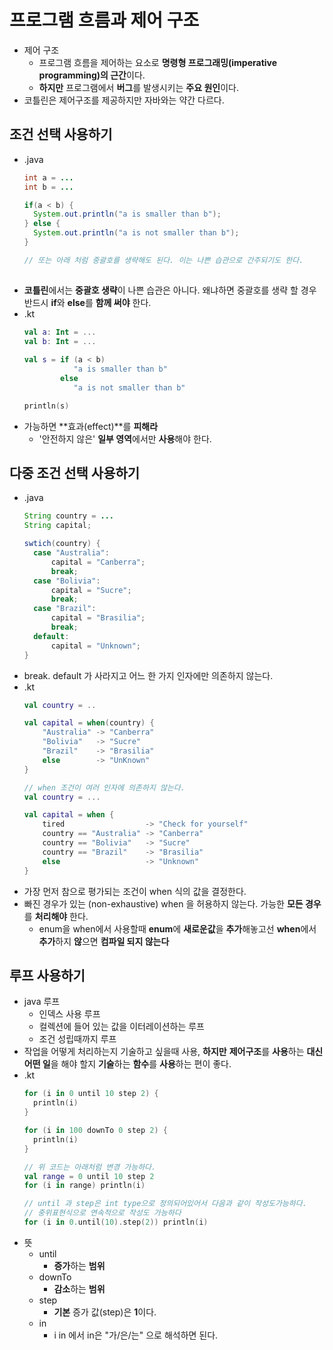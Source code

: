 프로그램  흐름과 제어 구조
===
* 제어 구조
  * 프로그램 흐름을 제어하는 요소로 **명령형 프로그래밍(imperative programming)의 근간**이다.
  * **하지만** 프로그램에서 **버그**를 발생시키는 **주요 원인**이다.
* 코틀린은 제어구조를 제공하지만 자바와는 약간 다르다.

조건 선택 사용하기
---
* .java
  ```java
  int a = ...
  int b = ...
  
  if(a < b) {
    System.out.println("a is smaller than b");
  } else {
    System.out.println("a is not smaller than b");
  }
  
  // 또는 아래 처럼 중괄호를 생략해도 된다. 이는 나쁜 습관으로 간주되기도 한다.
 
* **코틀린**에서는 **중괄호 생략**이 나쁜 습관은 아니다. 왜냐하면 중괄호를 생략 할 경우 반드시 **if**와 **else**를 **함께 써야** 한다.
* .kt
  ```kotlin
  val a: Int = ...
  val b: Int = ...
 
  val s = if (a < b)
             "a is smaller than b"
          else
             "a is not smaller than b"

  println(s)
* 가능하면 **효과(effect)**를 **피해라**
  * '안전하지 않은' **일부 영역**에서만 **사용**해야 한다.
  
다중 조건 선택 사용하기
---
* .java
  ```java
  String country = ...
  String capital;
  
  swtich(country) {
    case "Australia":
        capital = "Canberra";
        break;
    case "Bolivia":
        capital = "Sucre";
        break;
    case "Brazil":
        capital = "Brasilia";
        break;
    default:
        capital = "Unknown";
  }        
* break. default 가 사라지고 어느 한 가지 인자에만 의존하지 않는다.
* .kt
  ```kotlin
  val country = ..  
  
  val capital = when(country) {
      "Australia" -> "Canberra"
      "Bolivia"   -> "Sucre"
      "Brazil"    -> "Brasilia"
      else        -> "UnKnown"
  }
  
  // when 조건이 여러 인자에 의존하지 않는다.
  val country = ...
  
  val capital = when {
      tired                  -> "Check for yourself"
      country == "Australia" -> "Canberra"
      country == "Bolivia"   -> "Sucre"
      country == "Brazil"    -> "Brasilia"
      else                   -> "Unknown"
  }
* 가장 먼저 참으로 평가되는 조건이 when 식의 값을 결정한다.
* 빠진 경우가 있는 (non-exhaustive) when 을 허용하지 않는다. 가능한 **모든 경우**를 **처리해야** 한다.
  * enum을 when에서 사용할때 **enum**에 **새로운값**을 **추가**해놓고선 **when**에서 **추가**하지 **않**으면 **컴파일 되지 않는다**

루프 사용하기
---
* java 루프
  * 인덱스 사용 루프
  * 컬렉션에 들어 있는 값을 이터레이션하는 루프
  * 조건 성립때까지 루프
* 작업을 어떻게 처리하는지 기술하고 싶을때 사용, **하지만** **제어구조**를 **사용**하는 **대신** **어떤 일**을 해야 할지 **기술**하는 **함수**를 **사용**하는 편이 좋다.
* .kt
  ```kotlin
  for (i in 0 until 10 step 2) {
    println(i)
  }
  
  for (i in 100 downTo 0 step 2) {
    println(i)
  }
  
  // 위 코드는 아래처럼 변경 가능하다.
  val range = 0 until 10 step 2
  for (i in range) println(i)
  
  // until 과 step은 int type으로 정의되어있어서 다음과 같이 작성도가능하다.
  // 중위표현식으로 연속적으로 작성도 가능하다
  for (i in 0.until(10).step(2)) println(i)
  
  
* 뜻
  * until
    * **증가**하는 **범위**
  * downTo
    * **감소**하는 **범위**
  * step
    * **기본** 증가 값(step)은 **1**이다.
  * in
    * i in 에서 in은 "가/은/는" 으로 해석하면 된다.
